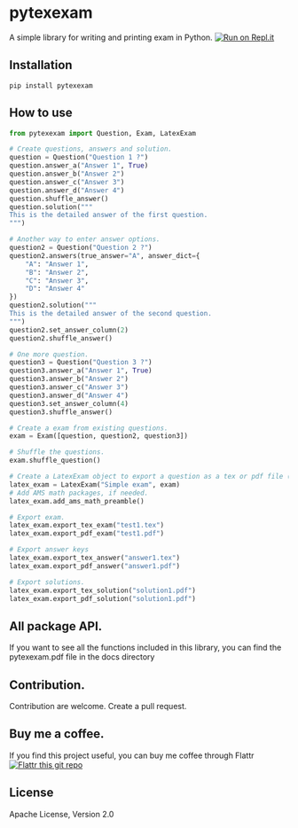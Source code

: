 # pytexexam

A simple library for writing and printing exam in Python.
[![Run on Repl.it](https://repl.it/badge/github/vungocbinh2009/pytexexam)](https://repl.it/github/vungocbinh2009/pytexexam)
## Installation
```shell
pip install pytexexam
```

## How to use
```python
from pytexexam import Question, Exam, LatexExam

# Create questions, answers and solution.
question = Question("Question 1 ?")
question.answer_a("Answer 1", True)
question.answer_b("Answer 2")
question.answer_c("Answer 3")
question.answer_d("Answer 4")
question.shuffle_answer()
question.solution("""
This is the detailed answer of the first question.
""")

# Another way to enter answer options.
question2 = Question("Question 2 ?")
question2.answers(true_answer="A", answer_dict={
    "A": "Answer 1",
    "B": "Answer 2",
    "C": "Answer 3",
    "D": "Answer 4"
})
question2.solution("""
This is the detailed answer of the second question.
""")
question2.set_answer_column(2)
question2.shuffle_answer()

# One more question.
question3 = Question("Question 3 ?")
question3.answer_a("Answer 1", True)
question3.answer_b("Answer 2")
question3.answer_c("Answer 3")
question3.answer_d("Answer 4")
question3.set_answer_column(4)
question3.shuffle_answer()

# Create a exam from existing questions.
exam = Exam([question, question2, question3])

# Shuffle the questions.
exam.shuffle_question()

# Create a LatexExam object to export a question as a tex or pdf file (with latex pre-installed)
latex_exam = LatexExam("Simple exam", exam)
# Add AMS math packages, if needed.
latex_exam.add_ams_math_preamble()

# Export exam.
latex_exam.export_tex_exam("test1.tex")
latex_exam.export_pdf_exam("test1.pdf")

# Export answer keys
latex_exam.export_tex_answer("answer1.tex")
latex_exam.export_pdf_answer("answer1.pdf")

# Export solutions.
latex_exam.export_tex_solution("solution1.pdf")
latex_exam.export_pdf_solution("solution1.pdf")
```

## All package API.
If you want to see all the functions included in this library, you can find the pytexexam.pdf
 file in the docs directory
## Contribution.
Contribution are welcome. Create a pull request.
## Buy me a coffee.
If you find this project useful, you can buy me coffee through Flattr [![Flattr this
 git
 repo](http://api.flattr.com/button/flattr-badge-large.png)](https://flattr.com/@vungocbinh)

## License
Apache License, Version 2.0